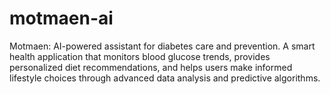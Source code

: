 # motmaen-ai
Motmaen: AI-powered assistant for diabetes care and prevention. A smart health application that monitors blood glucose trends, provides personalized diet recommendations, and helps users make informed lifestyle choices through advanced data analysis and predictive algorithms.
